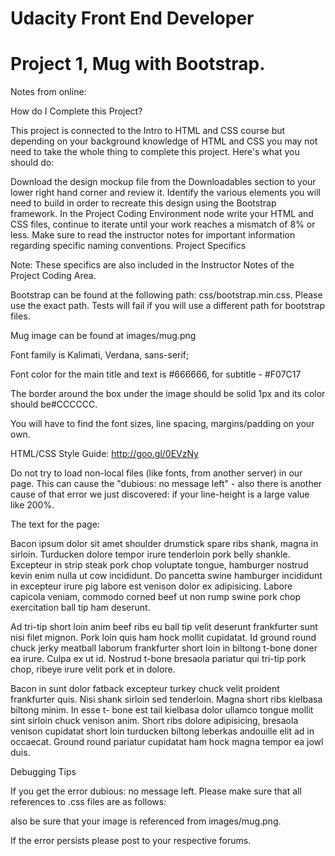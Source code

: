 # Udacity Front End Developer
# Project 1, Mug with Bootstrap.

Notes from online:

How do I Complete this Project?

This project is connected to the Intro to HTML and CSS course but depending on your background knowledge of HTML and CSS you may not need to take the whole thing to complete this project. Here's what you should do:

Download the design mockup file from the Downloadables section to your lower right hand corner and review it.
Identify the various elements you will need to build in order to recreate this design using the Bootstrap framework.
In the Project Coding Environment node write your HTML and CSS files, continue to iterate until your work reaches a mismatch of 8% or less. Make sure to read the instructor notes for important information regarding specific naming conventions.
Project Specifics

Note: These specifics are also included in the Instructor Notes of the Project Coding Area.

Bootstrap can be found at the following path: css/bootstrap.min.css. Please use the exact path. Tests will fail if you will use a different path for bootstrap files.

Mug image can be found at images/mug.png

Font family is Kalimati, Verdana, sans-serif;

Font color for the main title and text is #666666, for subtitle - #F07C17

The border around the box under the image should be solid 1px and its color should be#CCCCCC.

You will have to find the font sizes, line spacing, margins/padding on your own.

HTML/CSS Style Guide: http://goo.gl/0EVzNy

Do not try to load non-local files (like fonts, from another server) in our page. This can cause the "dubious: no message left" - also there is another cause of that error we just discovered: if your line-height is a large value like 200%.

The text for the page:

Bacon ipsum dolor sit amet shoulder drumstick spare ribs shank, magna in sirloin. Turducken dolore tempor irure tenderloin pork belly shankle. Excepteur in strip steak pork chop voluptate tongue, hamburger nostrud kevin enim nulla ut cow incididunt. Do pancetta swine hamburger incididunt in excepteur irure pig labore est venison dolor ex adipisicing. Labore capicola veniam, commodo corned beef ut non rump swine pork chop exercitation ball tip ham deserunt.

Ad tri-tip short loin anim beef ribs eu ball tip velit deserunt frankfurter sunt nisi filet mignon. Pork loin quis ham hock mollit cupidatat. Id ground round chuck jerky meatball laborum frankfurter short loin in biltong t-bone doner ea irure. Culpa ex ut id. Nostrud t-bone bresaola pariatur qui tri-tip pork chop, ribeye irure velit pork et in dolore.

Bacon in sunt dolor fatback excepteur turkey chuck velit proident frankfurter quis. Nisi shank sirloin sed tenderloin. Magna short ribs kielbasa biltong minim. In esse t- bone est tail kielbasa dolor ullamco tongue mollit sint sirloin chuck venison anim. Short ribs dolore adipisicing, bresaola venison cupidatat short loin turducken biltong leberkas andouille elit ad in occaecat. Ground round pariatur cupidatat ham hock magna tempor ea jowl duis.

Debugging Tips

If you get the error dubious: no message left. Please make sure that all references to .css files are as follows: <link rel="stylesheet" href="css/bootstrap.min.css"> <link rel="stylesheet" href="css/main.css">

also be sure that your image is referenced from images/mug.png.

If the error persists please post to your respective forums.
